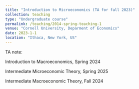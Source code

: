 ```yaml
---
title: "Introduction to Microeconomics (TA for fall 2023)"
collection: teaching
type: "Undergraduate course"
permalink: /teaching/2014-spring-teaching-1
venue: "Cornell University, Deparment of Economics"
date: 2023-1-1
location: "Ithaca, New York, US"
---
```


TA note: 

Introduction to Macroeconomics, Spring 2024

Intermediate Microeconomic Theory, Spring 2025

Intermediate Macroeconomic Theory, Fall 2024
